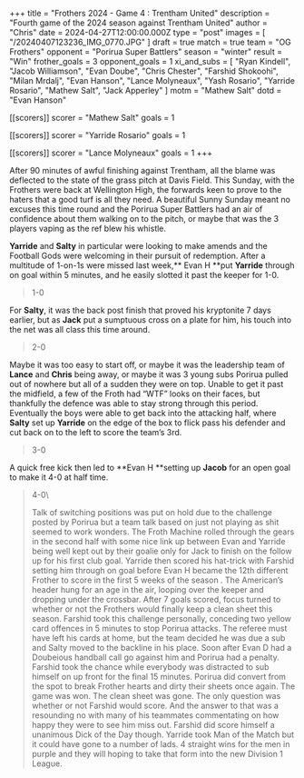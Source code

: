 +++
title = "Frothers 2024 - Game 4 : Trentham United"
description = "Fourth game of the 2024 season against Trentham United"
author = "Chris"
date = 2024-04-27T12:00:00.000Z
type = "post"
images = [ "/20240407123236_IMG_0770.JPG" ]
draft = true
match = true
team = "OG Frothers"
opponent = "Porirua Super  Battlers"
season = "winter"
result = "Win"
frother_goals = 3
opponent_goals = 1
xi_and_subs = [
  "Ryan Kindell",
  "Jacob Williamson",
  "Evan Doube",
  "Chris Chester",
  "Farshid Shokoohi",
  "Milan Mrdalj",
  "Evan Hanson",
  "Lance Molyneaux",
  "Yash Rosario",
  "Yarride Rosario",
  "Mathew Salt",
  "Jack Apperley"
]
motm = "Mathew Salt"
dotd = "Evan Hanson"

[[scorers]]
scorer = "Mathew Salt"
goals = 1

[[scorers]]
scorer = "Yarride Rosario"
goals = 1

[[scorers]]
scorer = "Lance Molyneaux"
goals = 1
+++

After 90 minutes of awful finishing against Trentham, all the blame was deflected to the state of the grass pitch at Davis Field. This Sunday, with the Frothers were back at Wellington High, the forwards keen to prove to the haters that a good turf is all they need. A beautiful Sunny Sunday meant no excuses this time round and the Porirua Super
Battlers had an air of confidence about them walking on to the pitch, or maybe that was the 3 players vaping as the ref blew his whistle.

**Yarride** and **Salty** in particular were looking to make amends and the Football Gods were welcoming in their pursuit of redemption. After a multitude of 1-on-1s were missed last week,** Evan H **put **Yarride** through on goal within 5  minutes, and he easily slotted it past the keeper for 1-0.

> 1-0

For **Salty**, it was the back post finish that proved his kryptonite 7 days earlier, but as **Jack** put a sumptuous cross on a plate for him, his touch into the net was all class this time around.

> 2-0

Maybe it was too easy to start off, or maybe it was the leadership team of **Lance** and **Chris** being away, or maybe it was 3 young subs Porirua pulled out of nowhere but all of a sudden they were on top. Unable to get it past the midfield, a few of the Froth had “WTF” looks on their faces, but thankfully the defence was able to stay strong through this period. Eventually the boys were able to get back into the attacking half, where **Salty** set up **Yarride** on the edge of the box to flick pass his defender and cut back on to the left to score the team’s 3rd.

> 3-0

A quick free kick then led to **Evan H **setting up **Jacob** for an open goal to make it 4-0 at half time.

> 4-0\
>
> Talk of switching positions was put on hold due to the challenge posted
> by Porirua but a team talk based on just not playing as shit seemed to
> work wonders. The Froth Machine rolled through the gears in the second
> half with some nice link up between Evan and Yarride being well kept out
> by their goalie only for Jack to finish on the follow up for his first
> club goal. Yarride then scored his hat-trick with Farshid setting him
> through on goal before Evan H became the 12th different Frother to score
> in the first 5 weeks  of the season . The American’s header hung for an
> age in the air, looping over the keeper and dropping under the
> crossbar.
> After 7 goals scored, focus turned to whether or not the Frothers would
> finally keep a clean sheet this season. Farshid took this challenge
> personally, conceding two yellow card offences in 5 minutes to stop
> Porirua attacks. The referee must have left his cards at home, but the
> team decided he was due a sub and Salty moved to the backline in his
> place. Soon after Evan D had a Doubeious handball call go against him
> and Porirua had a penalty. Farshid took the chance while everybody was
> distracted to sub himself on up front for the final 15 minutes. Porirua
> did convert from the spot to break Frother hearts and dirty their sheets
> once again.
> The game was won. The clean sheet was gone. The only question was
> whether or not Farshid would score. And the answer to that was a
> resounding no with many of his teammates commentating on how happy they
> were to see him miss out. Farshid did score himself a unanimous Dick of
> the Day though.
> Yarride took Man of the Match but it could have gone to a number of
> lads. 4 straight wins for the men in purple and they will hoping to take
> that form into the new Division 1 League.
